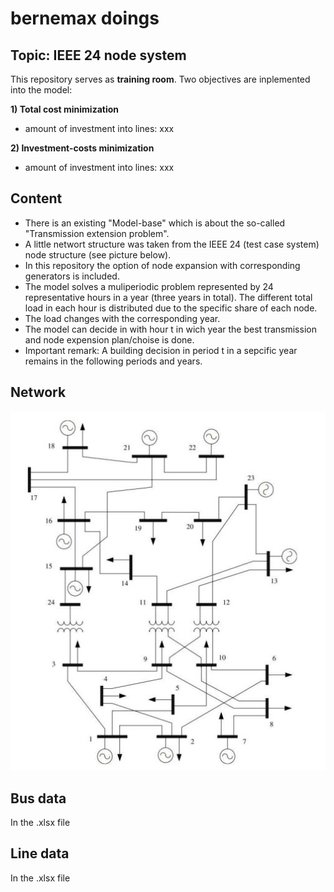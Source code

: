 # bernemax doings 

## Topic: IEEE 24 node system

This repository serves as **training room**. 
Two objectives are inplemented into the model:

**1) Total cost minimization**
- amount of investment into lines: xxx

**2) Investment-costs minimization**
- amount of investment into lines: xxx


## Content
* There is an existing "Model-base" which is about the so-called "Transmission extension problem".
* A little networt structure was taken from the IEEE 24 (test case system) node structure (see picture below).
* In this repository the option of node expansion with corresponding generators is included.
* The model solves a muliperiodic problem represented by 24 representative hours in a year (three years in total). The different total load in each hour is distributed due to the specific share of each node.
* The load changes with the corresponding year. 
* The model can decide in with hour t in wich year the best transmission and node expension plan/choise is done.
* Important remark: A building decision in period t in a sepcific year remains in the following periods and years.

## Network
![](https://github.com/bernemax/bernemax-s-doings/blob/IEEE-24-node-system/pictures/24%20IEEE%20node%20system.jpg)

## Bus data
In the .xlsx file

## Line data
In the .xlsx file
